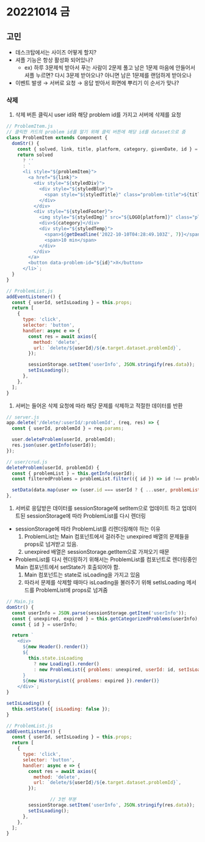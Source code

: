 # 20221014 금

## 고민

- 데스크탑에서는 사이즈 어떻게 할지?
- 셔플 기능은 항상 활성화 되어있나?
  - ex) 하루 3문제씩 받아서 푸는 사람이 2문제 풀고 남은 1문제 마음에 안들어서 셔플 누르면? 다시 3문제 받아오나? 아니면 남은 1문제를 랜덤하게 받아오나
- 이벤트 발생 → 서버로 요청 → 응답 받아서 화면에 뿌리기 이 순서가 맞나?

### 삭제

1. 삭제 버튼 클릭시 user id와 해당 problem id를 가지고 서버에 삭제를 요청

```jsx
// ProblemItem.js
// 클릭한 카드의 problem id를 알기 위해 클릭 버튼에 해당 id를 dataset으로 줌
class ProblemItem extends Component {
  domStr() {
    const { solved, link, title, platform, category, givenDate, id } = this.props;
    return solved
      ? ''
      : `
      <li style="${problemItem}">
        <a href="${link}">
          <div style="${styledDiv}">
            <div style="${styledBlur}">
              <span style="${styledTitle}" class="problem-title">${title}</span>
            </div>
          </div>
          <div style="${styledFooter}">
            <img style="${styledImg}" src="${LOGO[platform]}" class="platform-logo"></img>
            <div>${category}</div>
            <div style="${styledTemp}">
              <span>${getDeadline('2022-10-10T04:28:49.103Z', 7)}</span>
              <span>10 min</span>
            </div>
          </div>
        </a>
        <button data-problem-id="${id}">X</button>
      </li>`;
  }
}

// ProblemList.js
addEventListener() {
  const { userId, setIsLoading } = this.props;
  return [
    {
      type: 'click',
      selector: 'button',
      handler: async e => {
        const res = await axios({
          method: 'delete',
          url: `delete/${userId}/${e.target.dataset.problemId}`,
        });

        sessionStorage.setItem('userInfo', JSON.stringify(res.data));
        setIsLoading();
      },
    },
  ];
}
```

1. 서버는 들어온 삭제 요청에 따라 해당 문제를 삭제하고 적절한 데이터를 반환

```jsx
// server.js
app.delete('/delete/:userId/:problemId', (req, res) => {
  const { userId, problemId } = req.params;

  user.deleteProblem(userId, problemId);
  res.json(user.getInfo(userId));
});

// user/crud.js
deleteProblem(userId, problemId) {
  const { problemList } = this.getInfo(userId);
  const filteredProblems = problemList.filter(({ id }) => id !== problemId);

  setData(data.map(user => (user.id === userId ? { ...user, problemList: filteredProblems } : user)));
},
```

1. 서버로 응답받은 데이터를 sessionStorage에 setItem으로 업데이트 하고 업데이트된 sessionStorage에 따라 ProblemList를 다시 렌더링

- sessionStorage에 따라 ProblemList를 리렌더링해야 하는 이유
  1. ProblemList는 Main 컴포넌트에서 걸러주는 unexpired 배열의 문제들을 props로 넘겨받고 있음.
  2. unexpired 배열은 sessionStorage.getItem으로 가져오기 때문
- ProblemList를 다시 렌더링하기 위해서는 ProblemList를 컴포넌트로 렌더링중인 Main 컴포넌트에서 setState가 호출되어야 함.
  1. Main 컴포넌트는 state로 isLoading을 가지고 있음
  2. 따라서 문제를 삭제할 때마다 isLoading을 불러주기 위해 setIsLoading 메서드를 ProblemList에 props로 넘겨줌

```jsx
// Main.js
domStr() {
  const userInfo = JSON.parse(sessionStorage.getItem('userInfo'));
  const { unexpired, expired } = this.getCategorizedProblems(userInfo);
  const { id } = userInfo;

  return `
    <div>
      ${new Header().render()}
      ${
        this.state.isLoading
          ? new Loading().render()
          : new ProblemList({ problems: unexpired, userId: id, setIsLoading: this.setIsLoading.bind(this) }).render()
      }
      ${new HistoryList({ problems: expired }).render()}
    </div>`;
}

setIsLoading() {
  this.setState({ isLoading: false });
}

// ProblemList.js
addEventListener() {
  const { userId, setIsLoading } = this.props;
  return [
    {
      type: 'click',
      selector: 'button',
      handler: async e => {
        const res = await axios({
          method: 'delete',
          url: `delete/${userId}/${e.target.dataset.problemId}`,
        });

				// 3번 부분
        sessionStorage.setItem('userInfo', JSON.stringify(res.data));
        setIsLoading();
      },
    },
  ];
}
```
